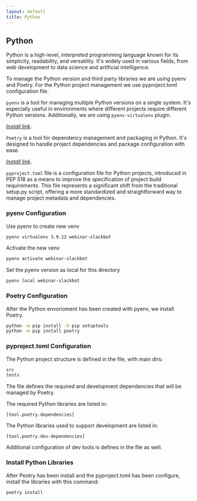 ```yaml
---
layout: default
title: Python
---
```


## Python

Python is a high-level, interpreted programming language known for its simplicity, readability, and versatility. It's widely used in various fields, from web development to data science and artificial intelligence.

To manage the Python version and third party libraries we are using pyenv and Poetry. For the Python project management we use pyproject.toml configuration file.

`pyenv` is a tool for managing multiple Python versions on a single system. It's especially useful in environments where different projects require different Python versions. Additionally, we are using `pyenv-virtualenv` plugin.

*[Install link](https://realpython.com/intro-to-pyenv/#installing-pyenv)*.

`Poetry` is a tool for dependency management and packaging in Python. It's designed to handle project dependencies and package configuration with ease.

*[Install link](https://python-poetry.org/docs/)*.

`pyproject.toml` file is a configuration file for Python projects, introduced in PEP 518 as a means to improve the specification of project build requirements. This file represents a significant shift from the traditional setup.py script, offering a more standardized and straightforward way to manage project metadata and dependencies.

### pyenv Configuration

Use pyenv to create new venv

```zsh
pyenv virtualenv 3.9.12 webinar-slackbot
```

Activate the new venv

```zsh
pyenv activate webinar-slackbot
```

Set the pyenv version as local for this directory

```zsh
pyenv local webinar-slackbot
```

### Poetry Configuration

After the Python envorioment has been created with pyenv, we install Poetry.

```zsh
python -m pip install -U pip setuptools
python -m pip install poetry
```

### pyproject.toml Configuration

The Python project structure is defined in the file, with main dirs:

```zsh
src
tests
```

The file defines the required and development dependencies that will be managed by Poetry.

The required Python libraries are listed in:

```
[tool.poetry.dependencies]
```

The Python libraries used to support development are listed in:

```
[tool.poetry.dev-dependencies]
```

Additional configuration of dev tools is defines in the file as well.

### Install Python Libraries

After Peotry has been install and the pyproject.toml has been configure, install the libraries with this command:

```zsh
poetry install
```
